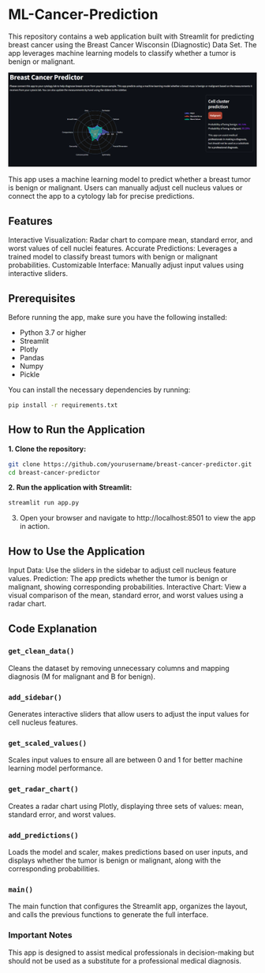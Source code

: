 # ML-Cancer-Prediction
This repository contains a web application built with Streamlit for predicting breast cancer using the Breast Cancer Wisconsin (Diagnostic) Data Set. The app leverages machine learning models to classify whether a tumor is benign or malignant.

![Radar Chart](./img/hero.png)

This app uses a machine learning model to predict whether a breast tumor is benign or malignant. Users can manually adjust cell nucleus values or connect the app to a cytology lab for precise predictions.

## Features
Interactive Visualization: Radar chart to compare mean, standard error, and worst values of cell nuclei features.
Accurate Predictions: Leverages a trained model to classify breast tumors with benign or malignant probabilities.
Customizable Interface: Manually adjust input values using interactive sliders.

## Prerequisites
Before running the app, make sure you have the following installed:
- Python 3.7 or higher
- Streamlit
- Plotly
- Pandas
- Numpy
- Pickle

You can install the necessary dependencies by running:
```bash
pip install -r requirements.txt
```
## How to Run the Application
**1. Clone the repository:**

```bash
git clone https://github.com/yourusername/breast-cancer-predictor.git
cd breast-cancer-predictor
```
**2. Run the application with Streamlit:**
```bash
streamlit run app.py
```
3. Open your browser and navigate to http://localhost:8501 to view the app in action.

## How to Use the Application
Input Data: Use the sliders in the sidebar to adjust cell nucleus feature values.
Prediction: The app predicts whether the tumor is benign or malignant, showing corresponding probabilities.
Interactive Chart: View a visual comparison of the mean, standard error, and worst values using a radar chart.

## Code Explanation
### `get_clean_data()`
Cleans the dataset by removing unnecessary columns and mapping diagnosis (M for malignant and B for benign).

### `add_sidebar()`
Generates interactive sliders that allow users to adjust the input values for cell nucleus features.

### `get_scaled_values()`
Scales input values to ensure all are between 0 and 1 for better machine learning model performance.

### `get_radar_chart()`
Creates a radar chart using Plotly, displaying three sets of values: mean, standard error, and worst values.

### `add_predictions()`
Loads the model and scaler, makes predictions based on user inputs, and displays whether the tumor is benign or malignant, along with the corresponding probabilities.

### `main()`
The main function that configures the Streamlit app, organizes the layout, and calls the previous functions to generate the full interface.


### Important Notes
This app is designed to assist medical professionals in decision-making but should not be used as a substitute for a professional medical diagnosis.

